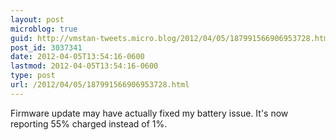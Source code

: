 ```yaml
---
layout: post
microblog: true
guid: http://vmstan-tweets.micro.blog/2012/04/05/187991566906953728.html
post_id: 3037341
date: 2012-04-05T13:54:16-0600
lastmod: 2012-04-05T13:54:16-0600
type: post
url: /2012/04/05/187991566906953728.html
---
```

Firmware update may have actually fixed my battery issue. It's now reporting 55% charged instead of 1%.
